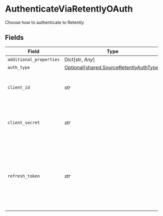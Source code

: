 # AuthenticateViaRetentlyOAuth

Choose how to authenticate to Retently


## Fields

| Field                                                                                             | Type                                                                                              | Required                                                                                          | Description                                                                                       |
| ------------------------------------------------------------------------------------------------- | ------------------------------------------------------------------------------------------------- | ------------------------------------------------------------------------------------------------- | ------------------------------------------------------------------------------------------------- |
| `additional_properties`                                                                           | Dict[str, *Any*]                                                                                  | :heavy_minus_sign:                                                                                | N/A                                                                                               |
| `auth_type`                                                                                       | [Optional[shared.SourceRetentlyAuthType]](../../models/shared/sourceretentlyauthtype.md)          | :heavy_minus_sign:                                                                                | N/A                                                                                               |
| `client_id`                                                                                       | *str*                                                                                             | :heavy_check_mark:                                                                                | The Client ID of your Retently developer application.                                             |
| `client_secret`                                                                                   | *str*                                                                                             | :heavy_check_mark:                                                                                | The Client Secret of your Retently developer application.                                         |
| `refresh_token`                                                                                   | *str*                                                                                             | :heavy_check_mark:                                                                                | Retently Refresh Token which can be used to fetch new Bearer Tokens when the current one expires. |